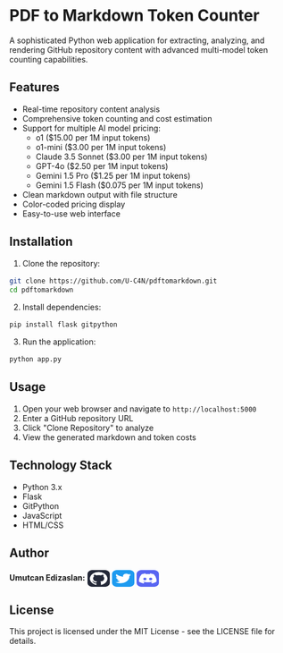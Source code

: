 # PDF to Markdown Token Counter

A sophisticated Python web application for extracting, analyzing, and rendering GitHub repository content with advanced multi-model token counting capabilities.

## Features

- Real-time repository content analysis
- Comprehensive token counting and cost estimation
- Support for multiple AI model pricing:
  - o1 ($15.00 per 1M input tokens)
  - o1-mini ($3.00 per 1M input tokens)
  - Claude 3.5 Sonnet ($3.00 per 1M input tokens)
  - GPT-4o ($2.50 per 1M input tokens)
  - Gemini 1.5 Pro ($1.25 per 1M input tokens)
  - Gemini 1.5 Flash ($0.075 per 1M input tokens)
- Clean markdown output with file structure
- Color-coded pricing display
- Easy-to-use web interface

## Installation

1. Clone the repository:
```bash
git clone https://github.com/U-C4N/pdftomarkdown.git
cd pdftomarkdown
```

2. Install dependencies:
```bash
pip install flask gitpython
```

3. Run the application:
```bash
python app.py
```

## Usage

1. Open your web browser and navigate to `http://localhost:5000`
2. Enter a GitHub repository URL
3. Click "Clone Repository" to analyze
4. View the generated markdown and token costs

## Technology Stack

- Python 3.x
- Flask
- GitPython
- JavaScript
- HTML/CSS

## Author

<p align="left"> <b>Umutcan Edizaslan:</b> <a href="https://github.com/U-C4N" target="blank"><img align="center" src="https://raw.githubusercontent.com/tandpfun/skill-icons/main/icons/Github-Dark.svg" alt="TutTrue" height="30" width="40" /></a> <a href="https://x.com/UEdizaslan" target="blank"><img align="center" src="https://raw.githubusercontent.com/tandpfun/skill-icons/main/icons/Twitter.svg" height="30" width="40" /></a> <a href="https://discord.gg/2Tutcj6u" target="blank"><img align="center" src="https://raw.githubusercontent.com/tandpfun/skill-icons/main/icons/Discord.svg" height="30" width="40" /></a> </p>

## License

This project is licensed under the MIT License - see the LICENSE file for details.
